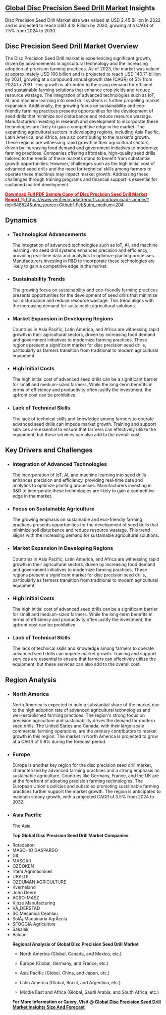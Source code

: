 <h2><a href="https://www.verifiedmarketreports.com/download-sample/?rid=648524&amp;utm_source=Githubf&amp;utm_medium=204" target="_blank">Global Disc Precision Seed Drill Market</a> Insights</h2><p>Disc Precision Seed Drill Market size was valued at USD 2.45 Billion in 2022 and is projected to reach USD 4.12 Billion by 2030, growing at a CAGR of 7.5% from 2024 to 2030.</p><p> <h2>Disc Precision Seed Drill Market Overview</h2> <p>The Disc Precision Seed Drill market is experiencing significant growth, driven by advancements in agricultural technology and the increasing adoption of precision farming practices. As of 2023, the market was valued at approximately USD 100 billion and is projected to reach USD 140.71 billion by 2031, growing at a compound annual growth rate (CAGR) of 5% from 2024 to 2031. This growth is attributed to the rising demand for efficient and sustainable farming solutions that enhance crop yields and reduce resource wastage. The integration of advanced technologies such as IoT, AI, and machine learning into seed drill systems is further propelling market expansion. Additionally, the growing focus on sustainability and eco-friendly farming practices presents opportunities for the development of seed drills that minimize soil disturbance and reduce resource wastage. Manufacturers investing in research and development to incorporate these technologies are likely to gain a competitive edge in the market. The expanding agricultural sectors in developing regions, including Asia Pacific, Latin America, and Africa, are also contributing to the market's growth. These regions are witnessing rapid growth in their agricultural sectors, driven by increasing food demand and government initiatives to modernize farming practices. Companies offering affordable, high-quality seed drills tailored to the needs of these markets stand to benefit from substantial growth opportunities. However, challenges such as the high initial cost of advanced seed drills and the need for technical skills among farmers to operate these machines may impact market growth. Addressing these challenges through training programs and financial support is essential for sustained market development. </p> <p><a href="#"><p><span class=""><span style="color: #ff0000;"><strong>Download Full PDF Sample Copy of Disc Precision Seed Drill Market Report</strong> @ </span><a href="https://www.verifiedmarketreports.com/download-sample/?rid=648524&amp;utm_source=Githubf-Feb&amp;utm_medium=204" target="_blank">https://www.verifiedmarketreports.com/download-sample/?rid=648524&amp;utm_source=Githubf-Feb&amp;utm_medium=204</a></span></p></a></p> <h2>Dynamics</h2> <ul> <li><h3>Technological Advancements</h3> <p>The integration of advanced technologies such as IoT, AI, and machine learning into seed drill systems enhances precision and efficiency, providing real-time data and analytics to optimize planting processes. Manufacturers investing in R&D to incorporate these technologies are likely to gain a competitive edge in the market. </p> </li> <li><h3>Sustainability Trends</h3> <p>The growing focus on sustainability and eco-friendly farming practices presents opportunities for the development of seed drills that minimize soil disturbance and reduce resource wastage. This trend aligns with the increasing demand for sustainable agricultural solutions. </p> </li> <li><h3>Market Expansion in Developing Regions</h3> <p>Countries in Asia Pacific, Latin America, and Africa are witnessing rapid growth in their agricultural sectors, driven by increasing food demand and government initiatives to modernize farming practices. These regions present a significant market for disc precision seed drills, particularly as farmers transition from traditional to modern agricultural equipment. </p> </li> <li><h3>High Initial Costs</h3> <p>The high initial cost of advanced seed drills can be a significant barrier for small and medium-sized farmers. While the long-term benefits in terms of efficiency and productivity often justify the investment, the upfront cost can be prohibitive. </p> </li> <li><h3>Lack of Technical Skills</h3> <p>The lack of technical skills and knowledge among farmers to operate advanced seed drills can impede market growth. Training and support services are essential to ensure that farmers can effectively utilize the equipment, but these services can also add to the overall cost. </p> </li> </ul> <h2>Key Drivers and Challenges</h2> <ul> <li><h3>Integration of Advanced Technologies</h3> <p>The incorporation of IoT, AI, and machine learning into seed drills enhances precision and efficiency, providing real-time data and analytics to optimize planting processes. Manufacturers investing in R&D to incorporate these technologies are likely to gain a competitive edge in the market. </p> </li> <li><h3>Focus on Sustainable Agriculture</h3> <p>The growing emphasis on sustainable and eco-friendly farming practices presents opportunities for the development of seed drills that minimize soil disturbance and reduce resource wastage. This trend aligns with the increasing demand for sustainable agricultural solutions. </p> </li> <li><h3>Market Expansion in Developing Regions</h3> <p>Countries in Asia Pacific, Latin America, and Africa are witnessing rapid growth in their agricultural sectors, driven by increasing food demand and government initiatives to modernize farming practices. These regions present a significant market for disc precision seed drills, particularly as farmers transition from traditional to modern agricultural equipment. </p> </li> <li><h3>High Initial Costs</h3> <p>The high initial cost of advanced seed drills can be a significant barrier for small and medium-sized farmers. While the long-term benefits in terms of efficiency and productivity often justify the investment, the upfront cost can be prohibitive. </p> </li> <li><h3>Lack of Technical Skills</h3> <p>The lack of technical skills and knowledge among farmers to operate advanced seed drills can impede market growth. Training and support services are essential to ensure that farmers can effectively utilize the equipment, but these services can also add to the overall cost. </p> </li> </ul> <h2>Region Analysis</h2> <ul> <li><h3>North America</h3> <p>North America is expected to hold a substantial share of the market due to the high adoption rate of advanced agricultural technologies and well-established farming practices. The region's strong focus on precision agriculture and sustainability drives the demand for modern seed drills. The United States and Canada, with their large-scale commercial farming operations, are the primary contributors to market growth in this region. The market in North America is projected to grow at a CAGR of 5.8% during the forecast period. </p> </li> <li><h3>Europe</h3> <p>Europe is another key region for the disc precision seed drill market, characterized by advanced farming practices and a strong emphasis on sustainable agriculture. Countries like Germany, France, and the UK are at the forefront of adopting precision farming technologies. The European Union's policies and subsidies promoting sustainable farming practices further support the market growth. The region is anticipated to maintain steady growth, with a projected CAGR of 5.5% from 2024 to 2032. </p> </li> <li><h3>Asia Pacific</h3> <p>The Asia</p><p><strong>Top Global Disc Precision Seed Drill Market Companies</strong></p><div data-test-id=""><p><li>Rotadairon</li><li> MASCHIO GASPARDO</li><li> GIL</li><li> MASCAR</li><li> OZDOKEN</li><li> Irtem Agrimachines</li><li> UBALDI</li><li> OZDUMAN AGRICULTURE</li><li> Kverneland</li><li> John Deere</li><li> AGRO-MASZ</li><li> Kinze Manufacturing</li><li> VÃ„DERSTAD</li><li> SC Mecanica Ceahlau</li><li> SolÃ¡ Maquinaria AgrÃ­cola</li><li> SFOGGIA Agriculture</li><li> Sakalak</li><li> Baldan</li></p><div><strong>Regional Analysis of&nbsp;Global Disc Precision Seed Drill Market</strong></div><ul><li dir="ltr"><p dir="ltr">North America&nbsp;(Global, Canada, and Mexico, etc.)</p></li><li dir="ltr"><p dir="ltr">Europe (Global, Germany, and France, etc.)</p></li><li dir="ltr"><p dir="ltr">Asia Pacific&nbsp;(Global, China, and Japan, etc.)</p></li><li dir="ltr"><p dir="ltr">Latin America&nbsp;(Global, Brazil, and Argentina, etc.)</p></li><li dir="ltr">Middle East and Africa&nbsp;(Global, Saudi Arabia, and South Africa, etc.)</li></ul><p><strong>For More Information or Query, Visit @&nbsp;</strong><strong><a href="https://www.verifiedmarketreports.com/product/disc-precision-seed-drill-market/?utm_source=Githubf&amp;utm_medium=204" target="_blank">Global Disc Precision Seed Drill Market Insights Size And Forecast</a></strong></p></div>
